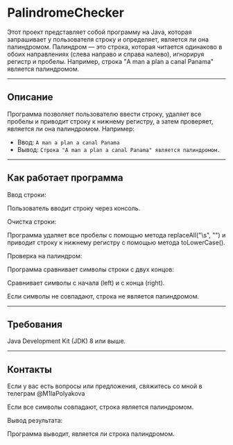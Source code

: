 # PalindromeChecker

Этот проект представляет собой программу на Java, которая запрашивает у пользователя строку и определяет, является ли она палиндромом. 
Палиндром — это строка, которая читается одинаково в обоих направлениях (слева направо и справа налево), игнорируя регистр и пробелы. Например, строка "A man a plan a canal Panama" является палиндромом.

---

## Описание

Программа позволяет пользователю ввести строку, удаляет все пробелы и приводит строку к нижнему регистру, а затем проверяет, является ли она палиндромом. Например:
- Ввод: `A man a plan a canal Panama`
- Вывод: `Строка "A man a plan a canal Panama" является палиндромом.`

---

## Как работает программа

Ввод строки:

Пользователь вводит строку через консоль.

Очистка строки:

Программа удаляет все пробелы с помощью метода replaceAll("\\s", "") и приводит строку к нижнему регистру с помощью метода toLowerCase().

Проверка на палиндром:

Программа сравнивает символы строки с двух концов:

Сравнивает символы с начала (left) и с конца (right).

Если символы не совпадают, строка не является палиндромом.

---

## Требования 
Java Development Kit (JDK) 8 или выше.

---
   
## Контакты
Если у вас есть вопросы или предложения, свяжитесь со мной в телеграм @M1laPolyakova


Если все символы совпадают, строка является палиндромом.

Вывод результата:

Программа выводит, является ли строка палиндромом.
